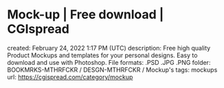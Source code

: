 # Mock-up | Free download | CGIspread

created: February 24, 2022 1:17 PM (UTC)
description: Free high quality Product Mockups and templates for your personal designs. Easy to download and use with Photoshop. File formats: .PSD .JPG .PNG
folder: BOOKMRKS-MTHRFCKR / DESGN-MTHRFCKR / Mockup's
tags: mockups
url: https://cgispread.com/category/mockup